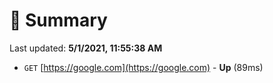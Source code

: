 # 📖 Summary
Last updated: **5/1/2021, 11:55:38 AM**

- `GET` [https://google.com](https://google.com) - **Up** (89ms)
